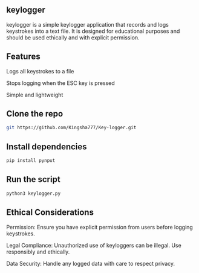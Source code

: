 ## keylogger

keylogger is a simple keylogger application that records and logs keystrokes into a text file. It is designed for educational purposes and should be used ethically and with explicit permission.

## Features

Logs all keystrokes to a file

Stops logging when the ESC key is pressed

Simple and lightweight
## Clone the repo
```bash
git https://github.com/Kingsha777/Key-logger.git
```

## Install dependencies
```bash
pip install pynput
```

## Run the script
```bash
python3 keylogger.py
```

## Ethical Considerations
Permission: Ensure you have explicit permission from users before logging keystrokes.

Legal Compliance: Unauthorized use of keyloggers can be illegal. Use responsibly and ethically.

Data Security: Handle any logged data with care to respect privacy.
